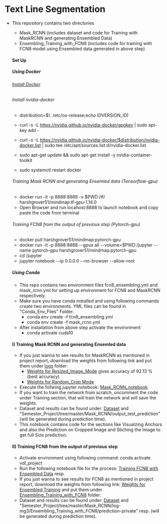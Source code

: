 # Text Line Segmentation
- This repository contains two directories
  - Mask_RCNN (includes dataset and code for Training with MaskRCNN and generating Ensembled Data)
  - Ensembling_Training_with_FCN8 (includes code for training with FCN8 model using Ensembled data generated in above step)
  
  
  #### Set Up
  ##### Using Docker
  ###### [Install Docker](https://docs.docker.com/install/)
  ###### Install nvidia-docker
  - distribution=$(. /etc/os-release;echo $ID$VERSION_ID)
  - curl -s -L https://nvidia.github.io/nvidia-docker/gpgkey | sudo apt-key add -
  - curl -s -L https://nvidia.github.io/nvidia-docker/$distribution/nvidia-docker.list | sudo tee /etc/apt/sources.list.d/nvidia-docker.list

  - sudo apt-get update && sudo apt-get install -y nvidia-container-toolkit
  - sudo systemctl restart docker

  ###### Training Mask RCNN and generating Ensemled data (Tensorflow-gpu)
  - docker run -it -p 8888:8888 -v $PWD:/tf/ harshgrover51/mindmap:tf-gpu-1.14.0
  - Open Browser and run locahost:8888 to launch notebook and copy paste the code from terminal
  ###### Training FCN8 from the output of previous step (Pytorch-gpu)
  -  docker pull harshgrover51/mindmap:pytorch-gpu
  -  docker run -it -p 8888:8888 --gpus all --volume=$PWD:/jupyter --name pytorch-gpu harshgrover51/mindmap:pytorch-gpu
  -  cd /jupyter
  -  jupyter notebook --ip 0.0.0.0 --no-browser --allow-root

  ##### Using Conda
  - This repo contains two environment files fcn8_ensembling.yml and mask_rcnn.yml for setting up environment for FCN8 and MaskRCNN respectively. 
  - Make sure you have conda installed and using following commands create two environments. YML files can be found in "Conda_Env_Files" Folder:
    - conda env create -f fcn8_ensembling.yml
    - conda env create -f mask_rcnn.yml
  - After installation from above step activate the environment:
    - conda activate cuda10
  #### I) Training Mask RCNN and generating Ensemled data
  - If you just wanna to see results for MaskRCNN as mentioned in project report, download the weights from following link and put them under [logs](https://github.com/harshgrovr/Semester_Project/tree/master/Mask_RCNN/logs) folder:
    - [Weights for Resized_Image_Mode](https://drive.google.com/file/d/1Ln5RcC9RlzHK5NTMzjsF3_X5GXYp2F7L/view?usp=sharing) gives accuracy of 92.13 % (best accuracy)  
    - [Weights for Random_Crop Mode](https://drive.google.com/file/d/1dM_86GJXRrx8Bdo_Y4TeuL1H45aox56y/view?usp=sharing)
  -  Execute the follwing jupyter notebook: [Mask_RCNN_notebook](https://github.com/harshgrovr/Semester_Project/blob/master/Mask_RCNN/samples/shapes/MaskRCNN.ipynb)
  - If you want to train the network from scratch,  uncomment the code under Training section, that will train the network and will save the weights.  
  - Dataset and results can be found under: [Dataset](https://github.com/harshgrovr/Semester_Project/tree/master/Mask_RCNN/datasets/documents/images) and "Semester_Project/tree/master/Mask_RCNN/output_test_prediction" (will be generated during prediction time).
  - This notebook contains code for the sections like Visualzing Anchors and also the Prediction on Cropped Image and Stiching the Image to get full Size prediction.
 
  #### II) Training FCN8 from the output of previous step
    - Activate environment using following command: conda activate vdl_project
    - Run the following notebook file for the process: [Training FCN8 with Ensembled Data](https://github.com/harshgrovr/Semester_Project/blob/master/Ensembling_Training_with_FCN8/Ensembling_training_with_FCN8.ipynb) resp.
    - If you just wanna to see results for FCN8 as mentioned in project report, download the weights from following link: [Weights for Ensembled Training](https://drive.google.com/file/d/1WbUGWWRz_gxLZlhRTtE6IVoOvUGvj4lS/view?usp=sharing) and put them under [Ensembling_Training_with_FCN8](https://github.com/harshgrovr/Semester_Project/tree/master/Ensembling_Training_with_FCN8) folder:
    - Dataset and results can be found under: [Dataset](https://github.com/harshgrovr/Semester_Project/tree/master/Ensembling_Training_with_FCN8) and "Semester_Project/tree/master/Mask_RCNN/log-mg3/Ensembling_Training_with_FCN8/prediction-private" resp. (will be generated during prediction time).
  
